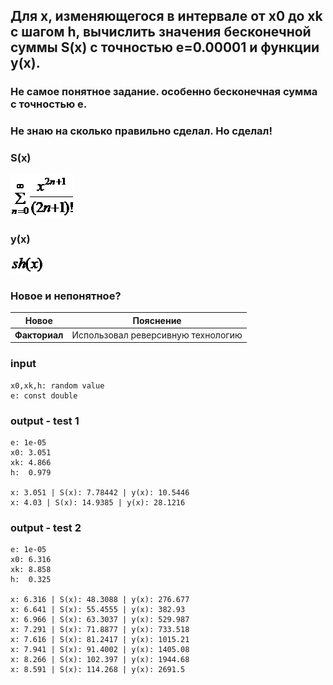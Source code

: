 ## Для x, изменяющегося в интервале от x0 до xk с шагом h, вычислить значения бесконечной суммы S(x) с точностью e=0.00001 и функции y(x).

### Не самое понятное задание. особенно бесконечная сумма с точностью е. 
### Не знаю на сколько правильно сделал. Но сделал!

### S(x)
![image](/Section-7/img/f1.png)

### y(x)
![image](/Section-7/img/f2.png)

### Новое и непонятное?
Новое           | Пояснение
----------------|----------------------
**Факториал** | Использовал реверсивную технологию


### input
```
x0,xk,h: random value
e: const double
```

### output - test 1
```
e: 1e-05
x0: 3.051
xk: 4.866
h:  0.979

x: 3.051 | S(x): 7.78442 | y(x): 10.5446
x: 4.03 | S(x): 14.9385 | y(x): 28.1216
```

### output - test 2
```
e: 1e-05
x0: 6.316
xk: 8.858
h:  0.325

x: 6.316 | S(x): 48.3088 | y(x): 276.677
x: 6.641 | S(x): 55.4555 | y(x): 382.93
x: 6.966 | S(x): 63.3037 | y(x): 529.987
x: 7.291 | S(x): 71.8877 | y(x): 733.518
x: 7.616 | S(x): 81.2417 | y(x): 1015.21
x: 7.941 | S(x): 91.4002 | y(x): 1405.08
x: 8.266 | S(x): 102.397 | y(x): 1944.68
x: 8.591 | S(x): 114.268 | y(x): 2691.5
```